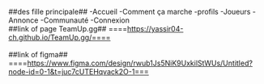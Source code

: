   ##des fille principale##
    -Accueil
    -Comment ça marche
    -profils
    -Joueurs
    -Annonce
    -Communauté
    -Connexion
     <br>
                            ##link of page TeamUp.gg##
                     ====https://yassir04-ch.github.io/TeamUp.gg/====
    <br>                 
                                 ##link of figma##
====https://www.figma.com/design/rwub1Js5NiK9UxkilStWUs/Untitled?node-id=0-1&t=juc7cUTEHqvack2O-1===
